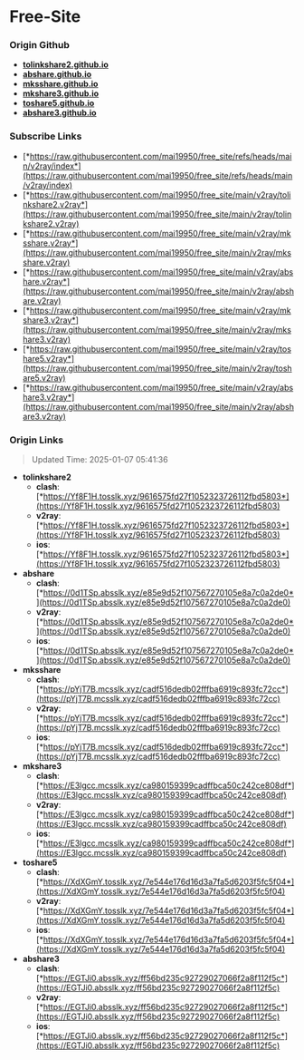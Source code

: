# Free-Site

### Origin Github

- [**tolinkshare2.github.io**](https://github.com/tolinkshare2/tolinkshare2.github.io)
- [**abshare.github.io**](https://github.com/abshare/abshare.github.io)
- [**mksshare.github.io**](https://github.com/mksshare/mksshare.github.io)
- [**mkshare3.github.io**](https://github.com/mkshare3/mkshare3.github.io)
- [**toshare5.github.io**](https://github.com/toshare5/toshare5.github.io)
- [**abshare3.github.io**](https://github.com/abshare3/abshare3.github.io)

### Subscribe Links

- [*https://raw.githubusercontent.com/mai19950/free_site/refs/heads/main/v2ray/index*](https://raw.githubusercontent.com/mai19950/free_site/refs/heads/main/v2ray/index)
- [*https://raw.githubusercontent.com/mai19950/free_site/main/v2ray/tolinkshare2.v2ray*](https://raw.githubusercontent.com/mai19950/free_site/main/v2ray/tolinkshare2.v2ray)
- [*https://raw.githubusercontent.com/mai19950/free_site/main/v2ray/mksshare.v2ray*](https://raw.githubusercontent.com/mai19950/free_site/main/v2ray/mksshare.v2ray)
- [*https://raw.githubusercontent.com/mai19950/free_site/main/v2ray/abshare.v2ray*](https://raw.githubusercontent.com/mai19950/free_site/main/v2ray/abshare.v2ray)
- [*https://raw.githubusercontent.com/mai19950/free_site/main/v2ray/mkshare3.v2ray*](https://raw.githubusercontent.com/mai19950/free_site/main/v2ray/mkshare3.v2ray)
- [*https://raw.githubusercontent.com/mai19950/free_site/main/v2ray/toshare5.v2ray*](https://raw.githubusercontent.com/mai19950/free_site/main/v2ray/toshare5.v2ray)
- [*https://raw.githubusercontent.com/mai19950/free_site/main/v2ray/abshare3.v2ray*](https://raw.githubusercontent.com/mai19950/free_site/main/v2ray/abshare3.v2ray)

### Origin Links

> Updated Time: 2025-01-07 05:41:36

- **tolinkshare2**
  - **clash**: [*https://Yf8F1H.tosslk.xyz/9616575fd27f1052323726112fbd5803*](https://Yf8F1H.tosslk.xyz/9616575fd27f1052323726112fbd5803)
  - **v2ray**: [*https://Yf8F1H.tosslk.xyz/9616575fd27f1052323726112fbd5803*](https://Yf8F1H.tosslk.xyz/9616575fd27f1052323726112fbd5803)
  - **ios**: [*https://Yf8F1H.tosslk.xyz/9616575fd27f1052323726112fbd5803*](https://Yf8F1H.tosslk.xyz/9616575fd27f1052323726112fbd5803)
- **abshare**
  - **clash**: [*https://0d1TSp.absslk.xyz/e85e9d52f107567270105e8a7c0a2de0*](https://0d1TSp.absslk.xyz/e85e9d52f107567270105e8a7c0a2de0)
  - **v2ray**: [*https://0d1TSp.absslk.xyz/e85e9d52f107567270105e8a7c0a2de0*](https://0d1TSp.absslk.xyz/e85e9d52f107567270105e8a7c0a2de0)
  - **ios**: [*https://0d1TSp.absslk.xyz/e85e9d52f107567270105e8a7c0a2de0*](https://0d1TSp.absslk.xyz/e85e9d52f107567270105e8a7c0a2de0)
- **mksshare**
  - **clash**: [*https://pYjT7B.mcsslk.xyz/cadf516dedb02fffba6919c893fc72cc*](https://pYjT7B.mcsslk.xyz/cadf516dedb02fffba6919c893fc72cc)
  - **v2ray**: [*https://pYjT7B.mcsslk.xyz/cadf516dedb02fffba6919c893fc72cc*](https://pYjT7B.mcsslk.xyz/cadf516dedb02fffba6919c893fc72cc)
  - **ios**: [*https://pYjT7B.mcsslk.xyz/cadf516dedb02fffba6919c893fc72cc*](https://pYjT7B.mcsslk.xyz/cadf516dedb02fffba6919c893fc72cc)
- **mkshare3**
  - **clash**: [*https://E3lgcc.mcsslk.xyz/ca980159399cadffbca50c242ce808df*](https://E3lgcc.mcsslk.xyz/ca980159399cadffbca50c242ce808df)
  - **v2ray**: [*https://E3lgcc.mcsslk.xyz/ca980159399cadffbca50c242ce808df*](https://E3lgcc.mcsslk.xyz/ca980159399cadffbca50c242ce808df)
  - **ios**: [*https://E3lgcc.mcsslk.xyz/ca980159399cadffbca50c242ce808df*](https://E3lgcc.mcsslk.xyz/ca980159399cadffbca50c242ce808df)
- **toshare5**
  - **clash**: [*https://XdXGmY.tosslk.xyz/7e544e176d16d3a7fa5d6203f5fc5f04*](https://XdXGmY.tosslk.xyz/7e544e176d16d3a7fa5d6203f5fc5f04)
  - **v2ray**: [*https://XdXGmY.tosslk.xyz/7e544e176d16d3a7fa5d6203f5fc5f04*](https://XdXGmY.tosslk.xyz/7e544e176d16d3a7fa5d6203f5fc5f04)
  - **ios**: [*https://XdXGmY.tosslk.xyz/7e544e176d16d3a7fa5d6203f5fc5f04*](https://XdXGmY.tosslk.xyz/7e544e176d16d3a7fa5d6203f5fc5f04)
- **abshare3**
  - **clash**: [*https://EGTJi0.absslk.xyz/ff56bd235c92729027066f2a8f112f5c*](https://EGTJi0.absslk.xyz/ff56bd235c92729027066f2a8f112f5c)
  - **v2ray**: [*https://EGTJi0.absslk.xyz/ff56bd235c92729027066f2a8f112f5c*](https://EGTJi0.absslk.xyz/ff56bd235c92729027066f2a8f112f5c)
  - **ios**: [*https://EGTJi0.absslk.xyz/ff56bd235c92729027066f2a8f112f5c*](https://EGTJi0.absslk.xyz/ff56bd235c92729027066f2a8f112f5c)
